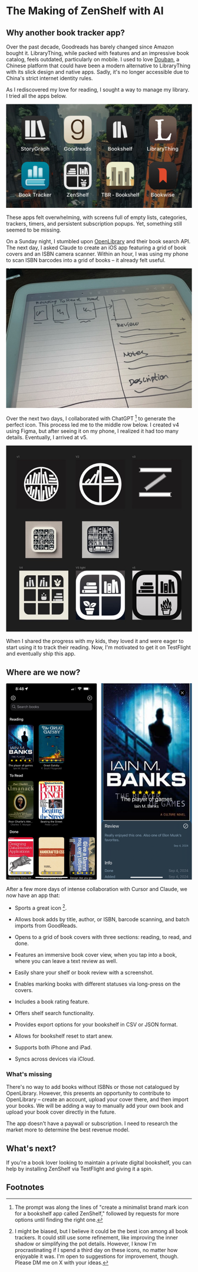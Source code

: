 # The Making of ZenShelf with AI

## Why another book tracker app?

Over the past decade, Goodreads has barely changed since Amazon bought it. LibraryThing, while packed with features and an impressive book catalog, feels outdated, particularly on mobile. I used to love [Douban](https://douban.com), a Chinese platform that could have been a modern alternative to LibraryThing with its slick design and native apps. Sadly, it's no longer accessible due to China's strict internet identity rules.

As I rediscovered my love for reading, I sought a way to manage my library. I tried all the apps below.

![book trackers i tried](./assets/book-trackers.jpeg)

These apps felt overwhelming, with screens full of empty lists, categories, trackers, timers, and persistent subscription popups. Yet, something still seemed to be missing.

On a Sunday night, I stumbled upon [OpenLibrary](https://openlibrary.org/) and their book search API. The next day, I asked Claude to create an iOS app featuring a grid of book covers and an ISBN camera scanner. Within an hour, I was using my phone to scan ISBN barcodes into a grid of books – it already felt useful.

![i like to start from sketch](./assets/zenshelf-initial-design.jpeg)

Over the next two days, I collaborated with ChatGPT [^1] to generate the perfect icon. This process led me to the middle row below. I created v4 using Figma, but after seeing it on my phone, I realized it had too many details. Eventually, I arrived at v5.

![icon evolution](./assets/zenshelf-icons-evolution.jpeg)

When I shared the progress with my kids, they loved it and were eager to start using it to track their reading. Now, I'm motivated to get it on TestFlight and eventually ship this app.

## Where are we now?

![zenshelf main screen now](./assets/zenshelf-preview.png)

After a few more days of intense collaboration with Cursor and Claude, we now have an app that:

- Sports a great icon [^2].
- Allows book adds by title, author, or ISBN, barcode scanning, and batch imports from GoodReads.
- Opens to a grid of book covers with three sections: reading, to read, and done.
- Features an immersive book cover view, when you tap into a book, where you can leave a text review as well.
- Easily share your shelf or book review with a screenshot.
- Enables marking books with different statuses via long-press on the covers.
- Includes a book rating feature.

- Offers shelf search functionality.
- Provides export options for your bookshelf in CSV or JSON format.
- Allows for bookshelf reset to start anew.
- Supports both iPhone and iPad.
- Syncs across devices via iCloud.

### What's missing

There's no way to add books without ISBNs or those not catalogued by OpenLibrary. However, this presents an opportunity to contribute to OpenLibrary – create an account, upload your cover there, and then import your books. We will be adding a way to manually add your own book and upload your book cover directly in the future.

The app doesn't have a paywall or subscription. I need to research the market more to determine the best revenue model.

## What's next?

If you're a book lover looking to maintain a private digital bookshelf, you can help by installing ZenShelf via TestFlight and giving it a spin.

## Footnotes

[^1]: The prompt was along the lines of "create a minimalist brand mark icon for a bookshelf app called ZenShelf," followed by requests for more options until finding the right one.
[^2]: I might be biased, but I believe it could be the best icon among all book trackers. It could still use some refinement, like improving the inner shadow or simplifying the pot details. However, I know I'm procrastinating if I spend a third day on these icons, no matter how enjoyable it was. I'm open to suggestions for improvement, though. Please DM me on X with your ideas.
